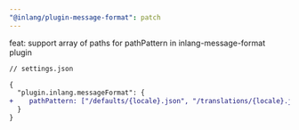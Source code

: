 ```yaml
---
"@inlang/plugin-message-format": patch
---
```


feat: support array of paths for pathPattern in inlang-message-format plugin

```diff
// settings.json

{
  "plugin.inlang.messageFormat": {
+    pathPattern: ["/defaults/{locale}.json", "/translations/{locale}.json"],
  }
}

```